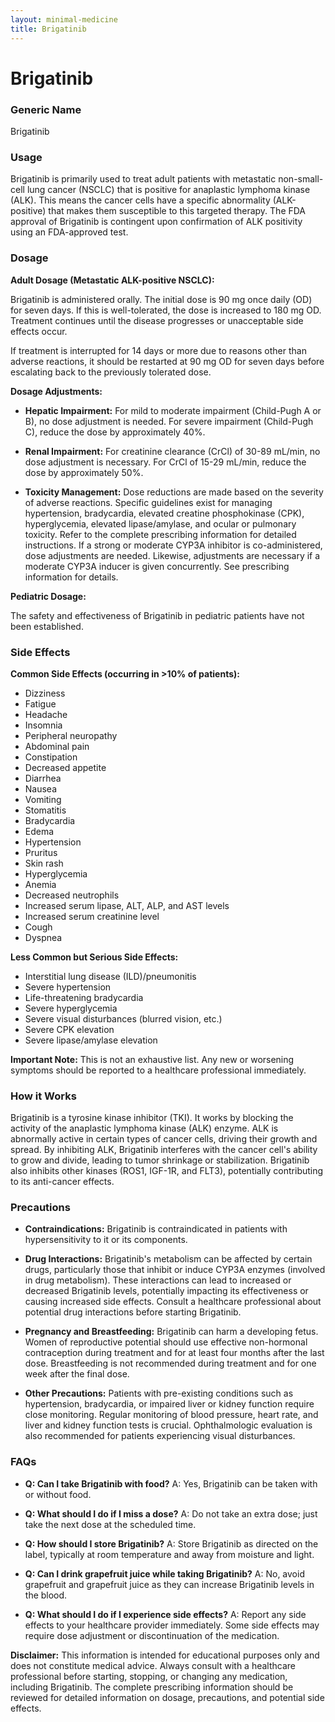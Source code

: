 ```yaml
---
layout: minimal-medicine
title: Brigatinib
---
```


# Brigatinib
### Generic Name
Brigatinib

### Usage

Brigatinib is primarily used to treat adult patients with metastatic non-small-cell lung cancer (NSCLC) that is positive for anaplastic lymphoma kinase (ALK).  This means the cancer cells have a specific abnormality (ALK-positive) that makes them susceptible to this targeted therapy.  The FDA approval of Brigatinib is contingent upon confirmation of ALK positivity using an FDA-approved test.

### Dosage

**Adult Dosage (Metastatic ALK-positive NSCLC):**

Brigatinib is administered orally. The initial dose is 90 mg once daily (OD) for seven days.  If this is well-tolerated, the dose is increased to 180 mg OD. Treatment continues until the disease progresses or unacceptable side effects occur.

If treatment is interrupted for 14 days or more due to reasons other than adverse reactions, it should be restarted at 90 mg OD for seven days before escalating back to the previously tolerated dose.

**Dosage Adjustments:**

* **Hepatic Impairment:**  For mild to moderate impairment (Child-Pugh A or B), no dose adjustment is needed. For severe impairment (Child-Pugh C), reduce the dose by approximately 40%.

* **Renal Impairment:** For creatinine clearance (CrCl) of 30-89 mL/min, no dose adjustment is necessary. For CrCl of 15-29 mL/min, reduce the dose by approximately 50%.

* **Toxicity Management:** Dose reductions are made based on the severity of adverse reactions.  Specific guidelines exist for managing hypertension, bradycardia, elevated creatine phosphokinase (CPK), hyperglycemia, elevated lipase/amylase, and ocular or pulmonary toxicity.  Refer to the complete prescribing information for detailed instructions.  If a strong or moderate CYP3A inhibitor is co-administered, dose adjustments are needed.  Likewise, adjustments are necessary if a moderate CYP3A inducer is given concurrently.  See prescribing information for details.

**Pediatric Dosage:**

The safety and effectiveness of Brigatinib in pediatric patients have not been established.

### Side Effects

**Common Side Effects (occurring in >10% of patients):**

* Dizziness
* Fatigue
* Headache
* Insomnia
* Peripheral neuropathy
* Abdominal pain
* Constipation
* Decreased appetite
* Diarrhea
* Nausea
* Vomiting
* Stomatitis
* Bradycardia
* Edema
* Hypertension
* Pruritus
* Skin rash
* Hyperglycemia
* Anemia
* Decreased neutrophils
* Increased serum lipase, ALT, ALP, and AST levels
* Increased serum creatinine level
* Cough
* Dyspnea


**Less Common but Serious Side Effects:**

* Interstitial lung disease (ILD)/pneumonitis
* Severe hypertension
* Life-threatening bradycardia
* Severe hyperglycemia
* Severe visual disturbances (blurred vision, etc.)
* Severe CPK elevation
* Severe lipase/amylase elevation

**Important Note:** This is not an exhaustive list.  Any new or worsening symptoms should be reported to a healthcare professional immediately.

### How it Works

Brigatinib is a tyrosine kinase inhibitor (TKI).  It works by blocking the activity of the anaplastic lymphoma kinase (ALK) enzyme.  ALK is abnormally active in certain types of cancer cells, driving their growth and spread. By inhibiting ALK, Brigatinib interferes with the cancer cell's ability to grow and divide, leading to tumor shrinkage or stabilization. Brigatinib also inhibits other kinases (ROS1, IGF-1R, and FLT3), potentially contributing to its anti-cancer effects.

### Precautions

* **Contraindications:** Brigatinib is contraindicated in patients with hypersensitivity to it or its components.

* **Drug Interactions:**  Brigatinib's metabolism can be affected by certain drugs, particularly those that inhibit or induce CYP3A enzymes (involved in drug metabolism).  These interactions can lead to increased or decreased Brigatinib levels, potentially impacting its effectiveness or causing increased side effects. Consult a healthcare professional about potential drug interactions before starting Brigatinib.

* **Pregnancy and Breastfeeding:** Brigatinib can harm a developing fetus.  Women of reproductive potential should use effective non-hormonal contraception during treatment and for at least four months after the last dose.  Breastfeeding is not recommended during treatment and for one week after the final dose.

* **Other Precautions:** Patients with pre-existing conditions such as hypertension, bradycardia, or impaired liver or kidney function require close monitoring.  Regular monitoring of blood pressure, heart rate, and liver and kidney function tests is crucial.  Ophthalmologic evaluation is also recommended for patients experiencing visual disturbances.


### FAQs

* **Q: Can I take Brigatinib with food?** A: Yes, Brigatinib can be taken with or without food.

* **Q: What should I do if I miss a dose?** A: Do not take an extra dose; just take the next dose at the scheduled time.

* **Q: How should I store Brigatinib?** A: Store Brigatinib as directed on the label, typically at room temperature and away from moisture and light.

* **Q: Can I drink grapefruit juice while taking Brigatinib?** A: No, avoid grapefruit and grapefruit juice as they can increase Brigatinib levels in the blood.

* **Q: What should I do if I experience side effects?** A: Report any side effects to your healthcare provider immediately. Some side effects may require dose adjustment or discontinuation of the medication.


**Disclaimer:** This information is intended for educational purposes only and does not constitute medical advice. Always consult with a healthcare professional before starting, stopping, or changing any medication, including Brigatinib.  The complete prescribing information should be reviewed for detailed information on dosage, precautions, and potential side effects.
